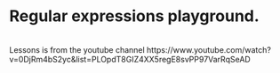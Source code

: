 # Regular expressions playground. 
<br />
Lessons is from the youtube channel https://www.youtube.com/watch?v=0DjRm4bS2yc&list=PLOpdT8GIZ4XX5regE8svPP97VarRqSeAD
